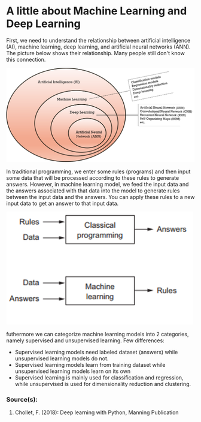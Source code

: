 # A little about Machine Learning and Deep Learning
 First, we need to understand the relationship between artificial intelligence (AI), machine learning, deep learning, and artificial neural networks (ANN). The picture below shows their relationship. Many people still don't know this connection. 
 
 <img src="figures/readme/ANN_1.png" width="700"/>
 
 In traditional programming, we enter some rules (programs) and then input some data that will be processed according to these rules to generate answers. However, in machine learning model, we feed the input data and the answers associated with that data into the model to generate rules between the input data and the answers. You can apply these rules to a new input data to get an answer to that input data. 
 
 <img src="figures/readme/ANN_2.png" width="500"/>
 
 futhermore we can categorize machine learning models into 2 categories, namely supervised and unsupervised learning. Few differences:
- Supervised learning models need labeled dataset (answers) while unsupervised learning models do not.
- Supervised learning models learn from training dataset while unsupervised learning models learn on its own
- Supervised learning is mainly used for classification and regression, while unsupervised is used for dimensionality reduction and clustering.

### Source(s): 
1. Chollet, F. (2018): Deep learning with Python, Manning Publication